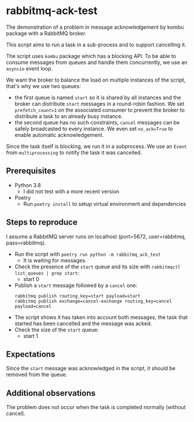 # rabbitmq-ack-test

The demonstration of a problem in message acknowledgement by kombu package with a RabbitMQ broker.

This script aims to run a task in a sub-process and to support cancelling it.

The script uses `kombu` package which has a blocking API. To be able to consume messages from queues and handle them concurrently, we use an `asyncio` event loop.

We want the broker to balance the load on multiple instances of the script, that's why we use two queues:
* the first queue is named `start` so it is shared by all instances and the broker can distribute `start` messages in a round-robin fashion. We set `prefetch_count=1` on the associated consumer to prevent the broker to distribute a task to an already busy instance.
* the second queue has no such constraints, `cancel` messages can be safely broadcasted to every instance. We even set `no_ack=True` to enable automatic acknowledgement.

Since the task itself is blocking, we run it in a subprocess. We use an `Event` from `multiprocessing` to notify the task it was cancelled.

## Prerequisites

* Python 3.8
  * I did not test with a more recent version
* Poetry
  * Run `poetry install` to setup virtual environment and dependencies

## Steps to reproduce

I assume a RabbitMQ server runs on localhost (port=5672, user=rabbitmq, pass=rabbitmq).

* Run the script with `poetry run python -m rabbitmq_ack_test`
  * It is waiting for messages.
* Check the presence of the `start` queue and its size with `rabbitmqctl list_queues | grep start`:
  * start   0
* Publish a `start` message followed by a `cancel` one:
    ```
    rabbitmq publish routing_key=start payload=start
    rabbitmq publish exchange=cancel-exchange routing_key=cancel payload=cancel
    ```
* The script shows it has taken into account both messages, the task that started has been cancelled and the message was acked.
* Check the size of the `start` queue:
  * start   1

## Expectations

Since the `start` message was acknowledged in the script, it should be removed from the queue.

## Additional observations

The problem does not occur when the task is completed normally (without cancel).
